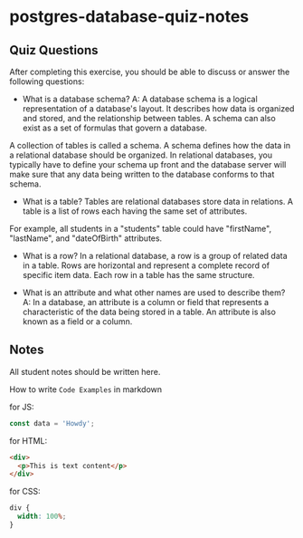 # postgres-database-quiz-notes

## Quiz Questions

After completing this exercise, you should be able to discuss or answer the following questions:

- What is a database schema?
  A: A database schema is a logical representation of a database's layout. It describes how data is organized and stored, and the relationship between tables. A schema can also exist as a set of formulas that govern a database.

A collection of tables is called a schema. A schema defines how the data in a relational database should be organized. In relational databases, you typically have to define your schema up front and the database server will make sure that any data being written to the database conforms to that schema.

- What is a table?
  Tables are relational databases store data in relations. A table is a list of rows each having the same set of attributes.

For example, all students in a "students" table could have "firstName", "lastName", and "dateOfBirth" attributes.

- What is a row?
  In a relational database, a row is a group of related data in a table. Rows are horizontal and represent a complete record of specific item data. Each row in a table has the same structure.

- What is an attribute and what other names are used to describe them?
  A: In a database, an attribute is a column or field that represents a characteristic of the data being stored in a table. An attribute is also known as a field or a column.

## Notes

All student notes should be written here.

How to write `Code Examples` in markdown

for JS:

```javascript
const data = 'Howdy';
```

for HTML:

```html
<div>
  <p>This is text content</p>
</div>
```

for CSS:

```css
div {
  width: 100%;
}
```
